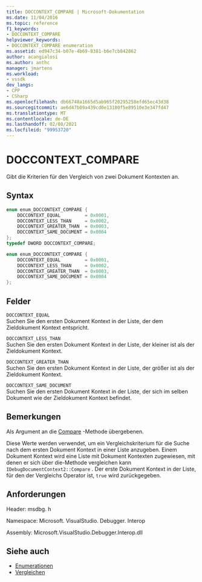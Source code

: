 ```yaml
---
title: DOCCONTEXT_COMPARE | Microsoft-Dokumentation
ms.date: 11/04/2016
ms.topic: reference
f1_keywords:
- DOCCONTEXT_COMPARE
helpviewer_keywords:
- DOCCONTEXT_COMPARE enumeration
ms.assetid: ed947c34-b07e-4b69-8381-b6e7cb842862
author: acangialosi
ms.author: anthc
manager: jmartens
ms.workload:
- vssdk
dev_langs:
- CPP
- CSharp
ms.openlocfilehash: db66748a1665d5ab965f20295258efd65ec43d38
ms.sourcegitcommit: ae6d47b09a439cd0e13180f5e89510e3e347fd47
ms.translationtype: MT
ms.contentlocale: de-DE
ms.lasthandoff: 02/08/2021
ms.locfileid: "99953720"
---
```

# <a name="doccontext_compare"></a>DOCCONTEXT_COMPARE
Gibt die Kriterien für den Vergleich von zwei Dokument Kontexten an.

## <a name="syntax"></a>Syntax

```cpp
enum enum_DOCCONTEXT_COMPARE {
    DOCCONTEXT_EQUAL         = 0x0001,
    DOCCONTEXT_LESS_THAN     = 0x0002,
    DOCCONTEXT_GREATER_THAN  = 0x0003,
    DOCCONTEXT_SAME_DOCUMENT = 0x0004
};
typedef DWORD DOCCONTEXT_COMPARE;
```

```csharp
enum enum_DOCCONTEXT_COMPARE {
    DOCCONTEXT_EQUAL         = 0x0001,
    DOCCONTEXT_LESS_THAN     = 0x0002,
    DOCCONTEXT_GREATER_THAN  = 0x0003,
    DOCCONTEXT_SAME_DOCUMENT = 0x0004
};
```

## <a name="fields"></a>Felder
`DOCCONTEXT_EQUAL`\
Suchen Sie den ersten Dokument Kontext in der Liste, der dem Zieldokument Kontext entspricht.

`DOCCONTEXT_LESS_THAN`\
Suchen Sie den ersten Dokument Kontext in der Liste, der kleiner ist als der Zieldokument Kontext.

`DOCCONTEXT_GREATER_THAN`\
Suchen Sie den ersten Dokument Kontext in der Liste, der größer ist als der Zieldokument Kontext.

`DOCCONTEXT_SAME_DOCUMENT`\
Suchen Sie den ersten Dokument Kontext in der Liste, der sich im selben Dokument wie der Zieldokument Kontext befindet.

## <a name="remarks"></a>Bemerkungen
Als Argument an die [Compare](../../../extensibility/debugger/reference/idebugdocumentcontext2-compare.md) -Methode übergebenen.

Diese Werte werden verwendet, um ein Vergleichskriterium für die Suche nach dem ersten Dokument Kontext in einer Liste anzugeben. Einem Dokument Kontext wird eine Liste mit Dokument Kontexten zugewiesen, mit denen er sich über die-Methode vergleichen kann `IDebugDocumentContext2::Compare` . Der erste Dokument Kontext in der Liste, für den der Vergleichs Operator ist, `true` wird zurückgegeben.

## <a name="requirements"></a>Anforderungen
Header: msdbg. h

Namespace: Microsoft. VisualStudio. Debugger. Interop

Assembly: Microsoft.VisualStudio.Debugger.Interop.dll

## <a name="see-also"></a>Siehe auch
- [Enumerationen](../../../extensibility/debugger/reference/enumerations-visual-studio-debugging.md)
- [Vergleichen](../../../extensibility/debugger/reference/idebugdocumentcontext2-compare.md)
